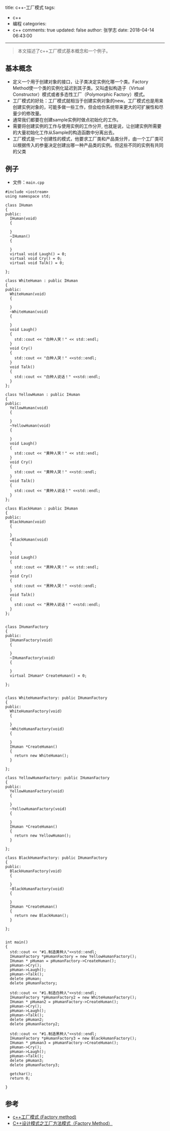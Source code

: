 title: c++-工厂模式
tags:
  - c++
  - 编程
categories:
  - c++
comments: true
updated: false
author: 张学志
date: 2018-04-14 06:43:00
---
> 本文描述了c++工厂模式基本概念和一个例子。
<!-- more -->

## 基本概念
* 定义一个用于创建对象的接口，让子类决定实例化哪一个类。Factory Method使一个类的实例化延迟到其子类。又叫虚拟构造子（Virtual Constructor）模式或者多态性工厂（Polymorphic Factory）模式。 
*  工厂模式的好处：工厂模式就相当于创建实例对象的new。工厂模式也是用来创建实例对象的，可能多做一些工作，但会给你系统带来更大的可扩展性和尽量少的修改量。
* 通常我们都要在创建sample实例时做点初始化的工作。
* 需要将创建实例的工作与使用实例的工作分开, 也就是说，让创建实例所需要的大量初始化工作从Sample的构造函数中分离出去。
* 工厂模式是一个创建性的模式，他要求工厂类和产品类分开，由一个工厂类可以根据传入的参量决定创建出哪一种产品类的实例。但这些不同的实例有共同的父类



## 例子

* 文件：`main.cpp`

```
#include <iostream>
using namespace std;

class IHuman
{
public:
  IHuman(void)
  {

  }
  ~IHuman()
  {

  }
  virtual void Laugh() = 0;
  virtual void Cry() = 0;
  virtual void Talk() = 0;

};

class WhiteHuman : public IHuman
{
public:
  WhiteHuman(void)
  {

  }
  ~WhiteHuman(void)
  {

  }
  void Laugh()
  {
    std::cout << "白种人笑！" << std::endl;
  }
  void Cry()
  {
    std::cout << "白种人哭！" <<std::endl;
  }
  void Talk()
  {
    std::cout << "白种人说话！" <<std::endl;
  }
};

class YellowHuman : public IHuman
{
public:
  YellowHuman(void)
  {

  }
  ~YellowHuman(void)
  {

  }
  void Laugh()
  {
    std::cout << "黄种人笑！" << std::endl;
  }
  void Cry()
  {
    std::cout << "黄种人哭！" <<std::endl;
  }
  void Talk()
  {
    std::cout << "黄种人说话！" <<std::endl;
  }
};

class BlackHuman : public IHuman
{
public:
  BlackHuman(void)
  {

  }
  ~BlackHuman(void)
  {

  }
  void Laugh()
  {
    std::cout << "黑种人笑！" << std::endl;
  }
  void Cry()
  {
    std::cout << "黑种人哭！" <<std::endl;
  }
  void Talk()
  {
    std::cout << "黑种人说话！" <<std::endl;
  }
};


class IHumanFactory
{
public:
  IHumanFactory(void)
  {

  }
  ~IHumanFactory(void)
  {

  }
  virtual IHuman* CreateHuman() = 0;

};


class WhiteHumanFactory: public IHumanFactory
{
public:
  WhiteHumanFactory(void)
  {

  }
  ~WhiteHumanFactory(void)
  {

  }
  IHuman *CreateHuman()
  {
    return new WhiteHuman();
  }

};

class YellowHumanFactory: public IHumanFactory
{
public:
  YellowHumanFactory(void)
  {

  }
  ~YellowHumanFactory(void)
  {

  }
  IHuman *CreateHuman()
  {
    return new YellowHuman();
  }

};

class BlackHumanFactory: public IHumanFactory
{
public:
  BlackHumanFactory(void)
  {

  }
  ~BlackHumanFactory(void)
  {

  }
  IHuman *CreateHuman()
  {
    return new BlackHuman();
  }

};


int main()
{
  std::cout << "#1.制造黄种人"<<std::endl;
  IHumanFactory *pHumanFactory = new YellowHumanFactory();
  IHuman * pHuman = pHumanFactory->CreateHuman();
  pHuman->Cry();
  pHuman->Laugh();
  pHuman->Talk();
  delete pHuman;
  delete pHumanFactory;

  std::cout << "#1.制造白种人"<<std::endl;
  IHumanFactory *pHumanFactory2 = new WhiteHumanFactory();
  IHuman * pHuman2 = pHumanFactory->CreateHuman();
  pHuman->Cry();
  pHuman->Laugh();
  pHuman->Talk();
  delete pHuman2;
  delete pHumanFactory2;

  std::cout << "#1.制造黑种人"<<std::endl;
  IHumanFactory *pHumanFactory3 = new BlackHumanFactory();
  IHuman * pHuman3 = pHumanFactory->CreateHuman();
  pHuman->Cry();
  pHuman->Laugh();
  pHuman->Talk();
  delete pHuman3;
  delete pHumanFactory3;

  getchar();
  return 0;

}
```


## 参考

* [c++工厂模式 (Factory method)](https://www.cnblogs.com/onlycxue/p/3428075.html)
* [C++设计模式之工厂方法模式（Factory Method）](https://blog.csdn.net/hahaha777527/article/details/50965621)